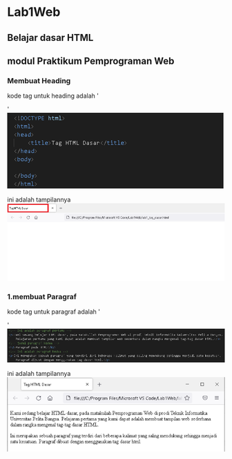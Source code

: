 # Lab1Web
## Belajar dasar HTML
## modul Praktikum Pemprograman Web
### Membuat Heading
kode tag untuk heading adalah '<p>'
  ![gambar](Css.png)
  
ini adalah tampilannya
  ![gambar](Ss.png)
### 1.membuat Paragraf 
kode tag untuk paragraf adalah '<p>'
  ![Gambar](Css1.png)
  
ini adalah tampilannya
  ![Gambar](Ss1.png)
